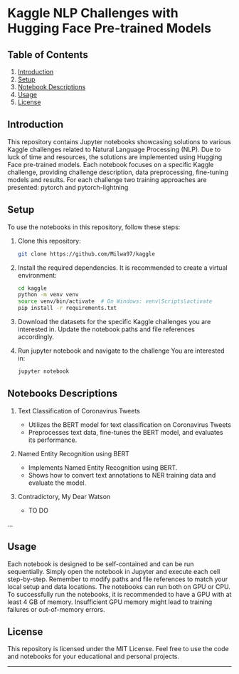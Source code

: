 # Kaggle NLP Challenges with Hugging Face Pre-trained Models

## Table of Contents

1. [Introduction](#introduction)
2. [Setup](#setup)
3. [Notebook Descriptions](#notebook-descriptions)
4. [Usage](#usage)
5. [License](#license)

## Introduction

This repository contains Jupyter notebooks showcasing solutions to various Kaggle challenges 
related to Natural Language Processing (NLP). Due to luck of time and resources, the solutions are implemented using 
Hugging Face pre-trained models. Each notebook focuses on a specific Kaggle challenge,
providing challenge description, data preprocessing, fine-tuning models and results. 
For each challenge two training approaches are presented: pytorch and pytorch-lightning


## Setup

To use the notebooks in this repository, follow these steps:

1. Clone this repository:

   ```bash
   git clone https://github.com/Milwa97/kaggle
   ```

2. Install the required dependencies. It is recommended to create a virtual environment:

   ```bash
   cd kaggle
   python -m venv venv
   source venv/bin/activate  # On Windows: venv\Scripts\activate
   pip install -r requirements.txt
   ```

3. Download the datasets for the specific Kaggle challenges you are interested in. 
Update the notebook paths and file references accordingly.

4. Run jupyter notebook and navigate to the challenge You are interested in:

   ```bash
   jupyter notebook
   ```
   

## Notebooks Descriptions

1. Text Classification of Coronavirus Tweets
   - Utilizes the BERT model for text classification on Coronavirus Tweets
   - Preprocesses text data, fine-tunes the BERT model, and evaluates its performance.

2. Named Entity Recognition using BERT
   - Implements Named Entity Recognition using BERT.
   - Shows how to convert text annotations to NER training data and evaluate the model.

3. Contradictory, My Dear Watson
   - TO DO

...


## Usage

Each notebook is designed to be self-contained and can be run sequentially. 
Simply open the notebook in Jupyter and execute each cell step-by-step. 
Remember to modify paths and file references to match your local setup and data locations.
The notebooks can run both on GPU or CPU. To successfully run the notebooks,
it is recommended to have a GPU with at least 4 GB of memory.
Insufficient GPU memory might lead to training failures or out-of-memory errors.


## License

This repository is licensed under the MIT License. Feel free to use the code and notebooks for your educational and personal projects.

---